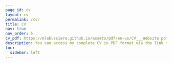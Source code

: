 ```yaml
---
page_id: cv
layout: cv
permalink: /cv/
title: CV
nav: true
nav_order: 5
cv_pdf: https://mlabussiere.github.io/assets/pdf/en-us/CV___Website.pdf  # https://surfdrive.surf.nl/files/index.php/s/QPd4GZ4IUfwuHRD
description: You can access my complete CV in PDF format via the link to the right.
toc:
  sidebar: left
---
```


